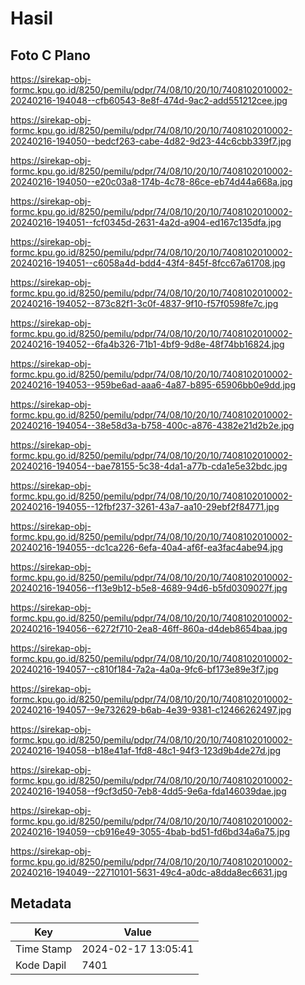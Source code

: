 # Hasil

## Foto C Plano

https://sirekap-obj-formc.kpu.go.id/8250/pemilu/pdpr/74/08/10/20/10/7408102010002-20240216-194048--cfb60543-8e8f-474d-9ac2-add551212cee.jpg

https://sirekap-obj-formc.kpu.go.id/8250/pemilu/pdpr/74/08/10/20/10/7408102010002-20240216-194050--bedcf263-cabe-4d82-9d23-44c6cbb339f7.jpg

https://sirekap-obj-formc.kpu.go.id/8250/pemilu/pdpr/74/08/10/20/10/7408102010002-20240216-194050--e20c03a8-174b-4c78-86ce-eb74d44a668a.jpg

https://sirekap-obj-formc.kpu.go.id/8250/pemilu/pdpr/74/08/10/20/10/7408102010002-20240216-194051--fcf0345d-2631-4a2d-a904-ed167c135dfa.jpg

https://sirekap-obj-formc.kpu.go.id/8250/pemilu/pdpr/74/08/10/20/10/7408102010002-20240216-194051--c6058a4d-bdd4-43f4-845f-8fcc67a61708.jpg

https://sirekap-obj-formc.kpu.go.id/8250/pemilu/pdpr/74/08/10/20/10/7408102010002-20240216-194052--873c82f1-3c0f-4837-9f10-f57f0598fe7c.jpg

https://sirekap-obj-formc.kpu.go.id/8250/pemilu/pdpr/74/08/10/20/10/7408102010002-20240216-194052--6fa4b326-71b1-4bf9-9d8e-48f74bb16824.jpg

https://sirekap-obj-formc.kpu.go.id/8250/pemilu/pdpr/74/08/10/20/10/7408102010002-20240216-194053--959be6ad-aaa6-4a87-b895-65906bb0e9dd.jpg

https://sirekap-obj-formc.kpu.go.id/8250/pemilu/pdpr/74/08/10/20/10/7408102010002-20240216-194054--38e58d3a-b758-400c-a876-4382e21d2b2e.jpg

https://sirekap-obj-formc.kpu.go.id/8250/pemilu/pdpr/74/08/10/20/10/7408102010002-20240216-194054--bae78155-5c38-4da1-a77b-cda1e5e32bdc.jpg

https://sirekap-obj-formc.kpu.go.id/8250/pemilu/pdpr/74/08/10/20/10/7408102010002-20240216-194055--12fbf237-3261-43a7-aa10-29ebf2f84771.jpg

https://sirekap-obj-formc.kpu.go.id/8250/pemilu/pdpr/74/08/10/20/10/7408102010002-20240216-194055--dc1ca226-6efa-40a4-af6f-ea3fac4abe94.jpg

https://sirekap-obj-formc.kpu.go.id/8250/pemilu/pdpr/74/08/10/20/10/7408102010002-20240216-194056--f13e9b12-b5e8-4689-94d6-b5fd0309027f.jpg

https://sirekap-obj-formc.kpu.go.id/8250/pemilu/pdpr/74/08/10/20/10/7408102010002-20240216-194056--6272f710-2ea8-46ff-860a-d4deb8654baa.jpg

https://sirekap-obj-formc.kpu.go.id/8250/pemilu/pdpr/74/08/10/20/10/7408102010002-20240216-194057--c810f184-7a2a-4a0a-9fc6-bf173e89e3f7.jpg

https://sirekap-obj-formc.kpu.go.id/8250/pemilu/pdpr/74/08/10/20/10/7408102010002-20240216-194057--9e732629-b6ab-4e39-9381-c12466262497.jpg

https://sirekap-obj-formc.kpu.go.id/8250/pemilu/pdpr/74/08/10/20/10/7408102010002-20240216-194058--b18e41af-1fd8-48c1-94f3-123d9b4de27d.jpg

https://sirekap-obj-formc.kpu.go.id/8250/pemilu/pdpr/74/08/10/20/10/7408102010002-20240216-194058--f9cf3d50-7eb8-4dd5-9e6a-fda146039dae.jpg

https://sirekap-obj-formc.kpu.go.id/8250/pemilu/pdpr/74/08/10/20/10/7408102010002-20240216-194059--cb916e49-3055-4bab-bd51-fd6bd34a6a75.jpg

https://sirekap-obj-formc.kpu.go.id/8250/pemilu/pdpr/74/08/10/20/10/7408102010002-20240216-194049--22710101-5631-49c4-a0dc-a8dda8ec6631.jpg


## Metadata

| Key        | Value               |
| ---------- | ------------------- |
| Time Stamp | 2024-02-17 13:05:41 |
| Kode Dapil | 7401                |



